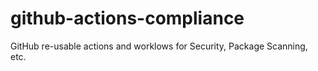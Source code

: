 # github-actions-compliance

GitHub re-usable actions and worklows for Security, Package Scanning, etc.
